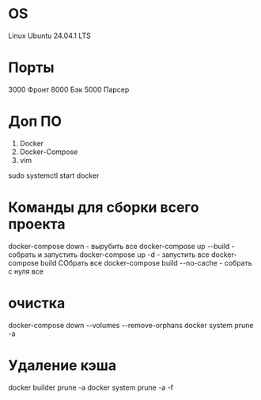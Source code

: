 # OS 
Linux Ubuntu 24.04.1 LTS

# Порты
3000 Фронт
8000 Бэк
5000 Парсер

# Доп ПО
1. Docker 
2. Docker-Compose
3. vim  

sudo systemctl start docker
# Команды для сборки всего проекта
docker-compose down - вырубить все
docker-compose up --build - собрать и запустить
docker-compose up -d - запустить все
docker-compose build СОбрать все
docker-compose build --no-cache - собрать с нуля все

# очистка
docker-compose down --volumes --remove-orphans
docker system prune -a

# Удаление кэша
docker builder prune -a
docker system prune -a -f

